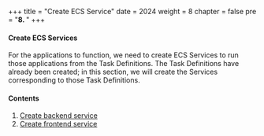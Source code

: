 +++
title = "Create ECS Service"
date = 2024
weight = 8
chapter = false
pre = "<b>8. </b>"
+++

#### Create ECS Services

For the applications to function, we need to create ECS Services to run those applications from the Task Definitions. The Task Definitions have already been created; in this section, we will create the Services corresponding to those Task Definitions.

#### Contents

1. [Create backend service](8.1-bluegreen-service-scaling-with-backend/)
2. [Create frontend service](8.2-rolling-with-frontend/)
